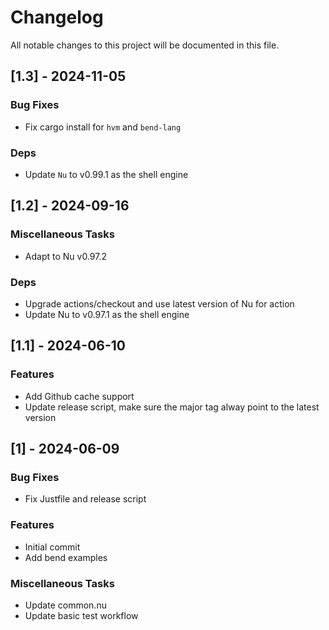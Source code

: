 # Changelog
All notable changes to this project will be documented in this file.

## [1.3] - 2024-11-05

### Bug Fixes

- Fix cargo install for `hvm` and `bend-lang`

### Deps

- Update `Nu` to v0.99.1 as the shell engine

## [1.2] - 2024-09-16

### Miscellaneous Tasks

- Adapt to Nu v0.97.2

### Deps

- Upgrade actions/checkout and use latest version of Nu for action
- Update Nu to v0.97.1 as the shell engine

## [1.1] - 2024-06-10

### Features

- Add Github cache support
- Update release script, make sure the major tag alway point to the latest version

## [1] - 2024-06-09

### Bug Fixes

- Fix Justfile and release script

### Features

- Initial commit
- Add bend examples

### Miscellaneous Tasks

- Update common.nu
- Update basic test workflow
